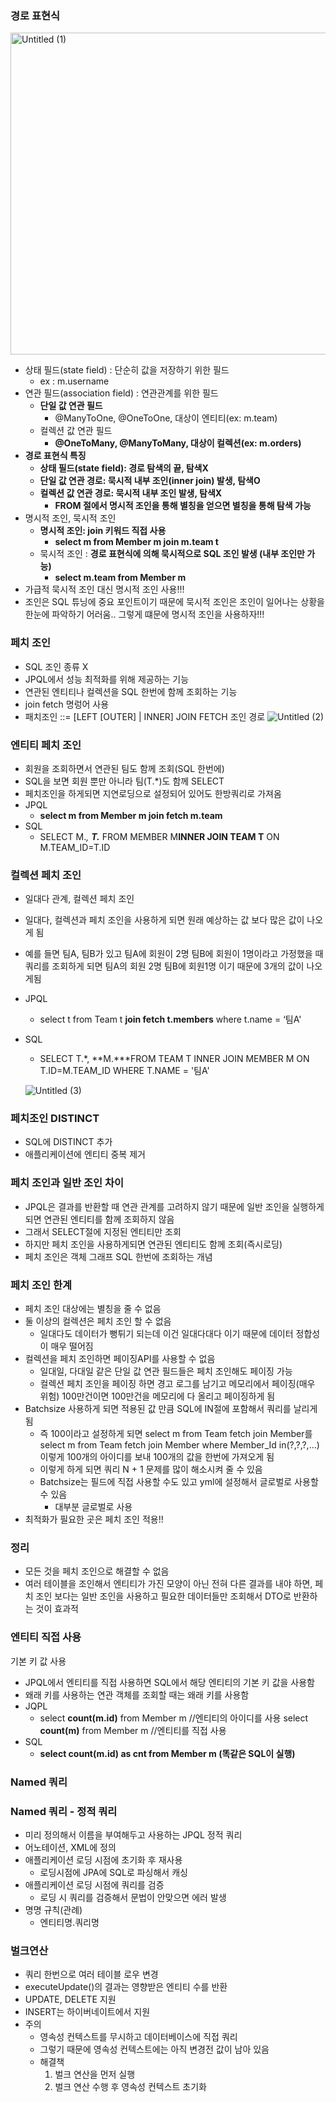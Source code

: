 ### 경로 표현식

<img width="515" alt="Untitled (1)" src="https://github.com/juhwan-Ki/TIL/assets/87765888/cf721737-fdb5-4fdb-a357-f95d1c3d3ab3">


- 상태 필드(state field) : 단순히 값을 저장하기 위한 필드
    - ex : m.username
- 연관 필드(association field) : 연관관계를 위한 필드
    - **단일 값 연관 필드**
        - @ManyToOne, @OneToOne, 대상이 엔티티(ex: m.team)
    - 컬렉션 값 연관 필드
        - **@OneToMany, @ManyToMany, 대상이 컬렉션(ex: m.orders)**
- **경로 표현식 특징**
    - **상태 필드(state field): 경로 탐색의 끝, 탐색X**
    - **단일 값 연관 경로: 묵시적 내부 조인(inner join) 발생, 탐색O**
    - **컬렉션 값 연관 경로: 묵시적 내부 조인 발생, 탐색X**
        - **FROM 절에서 명시적 조인을 통해 별칭을 얻으면 별칭을 통해 탐색 가능**
- 명시적 조인, 묵시적 조인
    - **명시적 조인: join 키워드 직접 사용**
        - ****select m from Member m join m.team t****
    - 묵시적 조인 : **경로 표현식에 의해 묵시적으로 SQL 조인 발생 (내부 조인만 가능)**
        - **select m.team from Member m**
- 가급적 묵시적 조인 대신 명시적 조인 사용!!!
- 조인은 SQL 튜닝에 중요 포인트이기 때문에 묵시적 조인은 조인이 일어나는 상황을 한눈에 파악하기 어러움.. 그렇게 떄문에 명시적 조인을 사용하자!!!

### 페치 조인

- SQL 조인 종류 X
- JPQL에서 성능 최적화를 위해 제공하는 기능
- 연관된 엔티티나 컬렉션을 SQL 한번에 함께 조회하는 기능
- join fetch 명렁어 사용
- 패치조인 ::= [LEFT [OUTER] | INNER] JOIN FETCH 조인 경로
![Untitled (2)](https://github.com/juhwan-Ki/TIL/assets/87765888/c8f33850-3fa5-4bcc-a2d7-ea40cde8824e)

### 엔티티 페치 조인

- 회원을 조회하면서 연관된 팀도 함께 조회(SQL 한번에)
- SQL을 보면 회원 뿐만 아니라 팀(T.*)도 함께 SELECT
- 페치조인을 하게되면 지연로딩으로 설정되어 있어도 한방쿼리로 가져옴
- JPQL
    - **select m from Member m join fetch m.team**
- SQL
    - SELECT M.*, **T.*** FROM MEMBER M**INNER JOIN TEAM T** ON M.TEAM_ID=T.ID

### 컬렉션 페치 조인

- 일대다 관계, 컬렉션 페치 조인
- 일대다, 컬렉션과 페치 조인을 사용하게 되면 원래 예상하는 값 보다 많은 값이 나오게 됨
- 예를 들면 팀A, 팀B가 있고 팀A에 회원이 2명 팀B에 회원이 1명이라고 가정했을 때
쿼리를 조회하게 되면 팀A의 회원 2명 팀B에 회원1명 이기 때문에 3개의 값이 나오게됨
- JPQL
    - select t from Team t **join fetch t.members** where t.name = ‘팀A'
- SQL
    - SELECT T.*, **M.***FROM TEAM T INNER JOIN MEMBER M ON T.ID=M.TEAM_ID
    WHERE T.NAME = '팀A'

    ![Untitled (3)](https://github.com/juhwan-Ki/TIL/assets/87765888/d6eff7e5-9a17-4e07-8e07-69b155743200)

### 페치조인 DISTINCT

- SQL에 DISTINCT 추가
- 애플리케이션에 엔티티 중복 제거

### 페치 조인과 일반 조인 차이

- JPQL은 결과를 반환할 때 연관 관계를 고려하지 않기 때문에 일반 조인을 실행하게 되면 연관된 엔티티를 함께 조회하지 않음
- 그래서 SELECT절에 지정된 엔티티만 조회
- 하지만 페치 조인을 사용하게되면 연관된 엔티티도 함께 조회(즉시로딩)
- 페치 조인은 객체 그래프 SQL 한번에 조회하는 개념

### 페치 조인 한계

- 페치 조인 대상에는 별칭을 줄 수 없음
- 둘 이상의 컬렉션은 페치 조인 할 수 없음
    - 일대다도 데이터가 뻥튀기 되는데 이건 일대다대다 이기 때문에 데이터 정합성이 매우 떨어짐
- 컬렉션을 페치 조인하면 페이징API를 사용할 수 없음
    - 일대일, 다대일 같은 단일 값 연관 필드들은 페치 조인해도 페이징 가능
    - 컬렉션 페치 조인을 페이징 하면 경고 로그를 남기고 메모리에서 페이징(매우 위험)
    100만건이면 100만건을 메모리에 다 올리고 페이징하게 됨
- Batchsize 사용하게 되면 적용된 값 만큼 SQL에 IN절에 포함해서 쿼리를 날리게 됨
    - 즉 100이라고 설정하게 되면 select m from Team fetch join Member를 
    select m from Team fetch join Member where Member_Id in(?,?,?,…)
    이렇게 100개의 아이디를 보내 100개의 값을 한번에 가져오게 됨
    - 이렇게 하게 되면 쿼리 N + 1 문제를 많이 해소시켜 줄 수 있음
    - Batchsize는 필드에 직접 사용할 수도 있고 yml에 설정해서 글로벌로 사용할 수 있음
        - 대부분 글로벌로 사용
- 최적화가 필요한 곳은 페치 조인 적용!!

### 정리

- 모든 것을 페치 조인으로 해결할 수 없음
- 여러 테이블을 조인해서 엔티티가 가진 모양이 아닌 전혀 다른 결과를 내야 하면, 페치 조인 보다는 일반 조인을 사용하고 필요한 데이터들만 조회해서 DTO로 반환하는 것이 효과적

### 엔티티 직접 사용
 기본 키 값 사용

- JPQL에서 엔티티를 직접 사용하면  SQL에서 해당 엔티티의 기본 키 값을 사용함
- 왜래 키를 사용하는 연관 객체를 조회할 때는 왜래 키를 사용함
- JQPL
    - select **count(m.id)** from Member m //엔티티의 아이디를 사용
    select **count(m)** from Member m //엔티티를 직접 사용
- SQL
    - **select count(m.id) as cnt from Member m (똑같은 SQL이 실행)**

### Named 쿼리

### Named 쿼리 - 정적 쿼리

- 미리 정의해서 이름을 부여해두고 사용하는 JPQL 정적 쿼리
- 어노테이션, XML에 정의
- 애플리케이션 로딩 시점에 초기화 후 재사용
    - 로딩시점에 JPA에 SQL로 파싱해서 캐싱
- 애플리케이션 로딩 시점에 쿼리를 검증
    - 로딩 시 쿼리를 검증해서 문법이 안맞으면 에러 발생
- 명명 규칙(관례)
    - 엔티티명.쿼리명

### 벌크연산

- 쿼리 한번으로 여러 테이블 로우 변경
- executeUpdate()의 결과는 영향받은 엔티티 수를 반환
- UPDATE, DELETE 지원
- INSERT는 하이버네이트에서 지원
- 주의
    - 영속성 컨텍스트를 무시하고 데이터베이스에 직접 쿼리
    - 그렇기 때문에 영속성 컨텍스트에는 아직 변경전 값이 남아 있음
    - 해결책
        1. 벌크 연산을 먼저 실행
        2. 벌크 연산 수행 후 영속성 컨텍스트 초기화